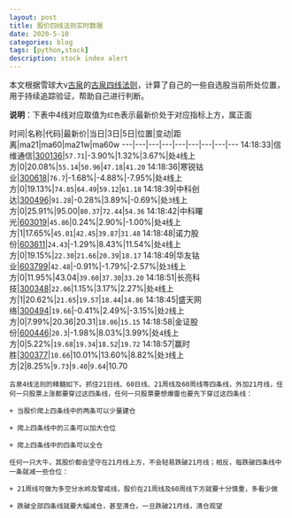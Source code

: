 ```yaml
---
layout: post
title: 股价四线法则实时数据
date: 2020-5-10
categories: blog
tags: [python,stock]
description: stock index alert
---
```



本文根据雪球大v[古泉](https://xueqiu.com/u/7148646888)的[古泉四线法则](https://xueqiu.com/7148646888/130498192)，计算了自己的一些自选股当前所处位置，用于持续追踪验证，帮助自己进行判断。

**说明**：下表中4线对应取值为`红色`表示最新价处于对应指标上方，属正面

时间|名称|代码|最新价|当日|3日|5日|位置|变动|距离|ma21|ma60|ma21w|ma60w
---|---|---|---|---|---|---|---|---
14:18:33|信维通信|[300136](https://xueqiu.com/S/SZ300136)|`57.71`|-3.90%|1.32%|3.67%|处`4`线上方|0|20.08%|`55.14`|`50.96`|`47.18`|`41.20`
14:18:36|寒锐钴业|[300618](https://xueqiu.com/S/SZ300618)|`76.7`|-1.68%|-4.88%|-7.95%|处`4`线上方|0|19.13%|`74.85`|`64.49`|`59.12`|`61.18`
14:18:39|中科创达|[300496](https://xueqiu.com/S/SZ300496)|`91.28`|-0.28%|3.89%|-0.69%|处`3`线上方|0|25.91%|95.00|`80.37`|`72.44`|`54.36`
14:18:42|中科曙光|[603019](https://xueqiu.com/S/SH603019)|`45.86`|0.24%|2.90%|-1.00%|处`4`线上方|1|17.65%|`45.01`|`42.45`|`39.87`|`31.48`
14:18:48|诺力股份|[603611](https://xueqiu.com/S/SH603611)|`24.43`|-1.29%|8.43%|11.54%|处`4`线上方|0|19.15%|`22.30`|`21.66`|`20.39`|`18.17`
14:18:49|华友钴业|[603799](https://xueqiu.com/S/SH603799)|`42.48`|-0.91%|-1.79%|-2.57%|处`3`线上方|0|11.95%|43.04|`39.60`|`37.30`|`33.20`
14:18:51|长亮科技|[300348](https://xueqiu.com/S/SZ300348)|`22.06`|1.15%|3.17%|2.27%|处`4`线上方|1|20.62%|`21.65`|`19.57`|`18.44`|`14.86`
14:18:45|盛天网络|[300494](https://xueqiu.com/S/SZ300494)|`19.66`|-0.41%|2.49%|-3.15%|处`2`线上方|0|7.99%|20.36|20.31|`18.06`|`15.15`
14:18:58|金证股份|[600446](https://xueqiu.com/S/SH600446)|`20.3`|-1.98%|8.03%|3.99%|处`4`线上方|0|5.22%|`19.68`|`19.34`|`18.52`|`19.72`
14:18:57|赢时胜|[300377](https://xueqiu.com/S/SZ300377)|`10.66`|10.01%|13.60%|8.82%|处`3`线上方|2|8.25%|`9.73`|`9.40`|`9.64`|10.70

```
古泉4线法则的精髓如下。抓住21日线、60日线、21周线及60周线等四条线，外加21月线，任何一只股票上涨都要穿过这四条线，任何一只股票要想爆雷也要先下穿过这四条线：

+ 当股价爬上四条线中的两条可以少量建仓

+ 爬上四条线中的三条可以加大仓位

+ 爬上四条线中的四条可以全仓

任何一只大牛，其股价都会坚守在21月线上方，不会轻易跌破21月线；相反，每跌破四条线中一条就减一些仓位：

+ 21周线可做为多空分水岭及警戒线，股价在21周线及60周线下方就要十分慎重，多看少做

+ 跌破全部四条线就要大幅减仓，甚至清仓，一旦跌破21月线，清仓观望
```